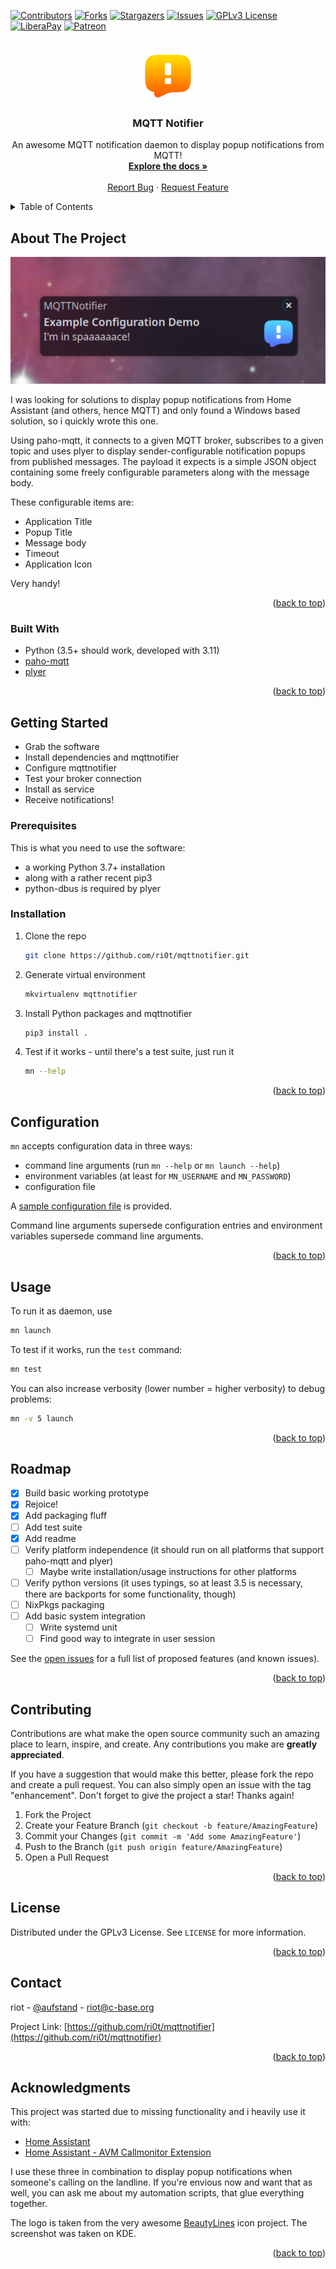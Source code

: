 <!-- Improved compatibility of back to top link: See: https://github.com/ri0t/mqttnotifier/pull/73 -->
<a name="readme-top"></a>

<!-- PROJECT SHIELDS -->
<!--
*** I'm using markdown "reference style" links for readability.
*** Reference links are enclosed in brackets [ ] instead of parentheses ( ).
*** See the bottom of this document for the declaration of the reference variables
*** for contributors-url, forks-url, etc. This is an optional, concise syntax you may use.
*** https://www.markdownguide.org/basic-syntax/#reference-style-links
-->
[![Contributors][contributors-shield]][contributors-url]
[![Forks][forks-shield]][forks-url]
[![Stargazers][stars-shield]][stars-url]
[![Issues][issues-shield]][issues-url]
[![GPLv3 License][license-shield]][license-url]
[![LiberaPay][liberapay-shield]][liberapay-url]
[![Patreon][patreon-shield]][patreon-url]



<!-- PROJECT LOGO -->
<br />
<div align="center">
  <a href="https://github.com/ri0t/mqttnotifier">
    <img src="images/logo.png" alt="Logo" width="80" height="80">
  </a>

  <h3 align="center">MQTT Notifier</h3>

  <p align="center">
    An awesome MQTT notification daemon to display popup notifications from MQTT!
    <br />
    <a href="https://github.com/ri0t/mqttnotifier"><strong>Explore the docs »</strong></a>
    <br />
    <br />
    <a href="https://github.com/ri0t/mqttnotifier/issues">Report Bug</a>
    ·
    <a href="https://github.com/ri0t/mqttnotifier/issues">Request Feature</a>
  </p>
</div>



<!-- TABLE OF CONTENTS -->
<details>
  <summary>Table of Contents</summary>
  <ol>
    <li>
      <a href="#about-the-project">About The Project</a>
      <ul>
        <li><a href="#built-with">Built With</a></li>
      </ul>
    </li>
    <li>
      <a href="#getting-started">Getting Started</a>
      <ul>
        <li><a href="#prerequisites">Prerequisites</a></li>
        <li><a href="#installation">Installation</a></li>
        <li><a href="#configuration">Configuration</a></li>
      </ul>
    </li>
    <li><a href="#usage">Usage</a></li>
    <li><a href="#roadmap">Roadmap</a></li>
    <li><a href="#contributing">Contributing</a></li>
    <li><a href="#license">License</a></li>
    <li><a href="#contact">Contact</a></li>
    <li><a href="#acknowledgments">Acknowledgments</a></li>
  </ol>
</details>



<!-- ABOUT THE PROJECT -->
## About The Project

[![MQTT Notifier Screen Shot][screenshot]](https://github.com/ri0t/mqttnotifier)

I was looking for solutions to display popup notifications from Home Assistant (and others, hence MQTT) and only found a Windows based solution, so i quickly wrote this one.

Using paho-mqtt, it connects to a given MQTT broker, subscribes to a given topic and uses plyer to display sender-configurable notification popups from published messages. The payload it expects is a simple JSON object containing some freely configurable parameters along with the message body.

These configurable items are:

* Application Title
* Popup Title
* Message body
* Timeout
* Application Icon

Very handy!

<p align="right">(<a href="#readme-top">back to top</a>)</p>



### Built With

* Python (3.5+ should work, developed with 3.11)
* [paho-mqtt](https://github.com/eclipse/paho.mqtt.python)
* [plyer](https://github.com/kivy/plyer)

<p align="right">(<a href="#readme-top">back to top</a>)</p>



<!-- GETTING STARTED -->
## Getting Started

* Grab the software
* Install dependencies and mqttnotifier
* Configure mqttnotifier
* Test your broker connection
* Install as service
* Receive notifications!

### Prerequisites

This is what you need to use the software:

* a working Python 3.7+ installation 
* along with a rather recent pip3
* python-dbus is required by plyer

### Installation

1. Clone the repo
   ```sh
   git clone https://github.com/ri0t/mqttnotifier.git
   ```
2. Generate virtual environment
   ```sh
   mkvirtualenv mqttnotifier
   ```
3. Install Python packages and mqttnotifier
   ```sh
   pip3 install .
   ```
4. Test if it works - until there's a test suite, just run it
   ```sh
   mn --help
   ```

<p align="right">(<a href="#readme-top">back to top</a>)</p>

<!-- Configuration -->
## Configuration

`mn` accepts configuration data in three ways:

* command line arguments (run `mn --help` or `mn launch --help`)
* environment variables (at least for `MN_USERNAME` and `MN_PASSWORD`)
* configuration file

A [sample configuration file](https://github.com/ri0t/mqttnotifier/blob/master/example_config.toml) is provided.

Command line arguments supersede configuration entries and environment variables supersede command line arguments.

<p align="right">(<a href="#readme-top">back to top</a>)</p>

<!-- USAGE EXAMPLES -->
## Usage

To run it as daemon, use
   ```sh
   mn launch
   ```

To test if it works, run the `test` command:
   ```sh
   mn test
   ```

You can also increase verbosity (lower number = higher verbosity) to debug problems:
   ```sh
   mn -v 5 launch
   ```

<p align="right">(<a href="#readme-top">back to top</a>)</p>



<!-- ROADMAP -->
## Roadmap

- [x] Build basic working prototype
- [x] Rejoice!
- [x] Add packaging fluff
- [ ] Add test suite
- [x] Add readme
- [ ] Verify platform independence (it should run on all platforms that support paho-mqtt and plyer)
  - [ ] Maybe write installation/usage instructions for other platforms
- [ ] Verify python versions (it uses typings, so at least 3.5 is necessary, there are backports for some functionality, though)
- [ ] NixPkgs packaging
- [ ] Add basic system integration
  - [ ] Write systemd unit
  - [ ] Find good way to integrate in user session

See the [open issues](https://github.com/ri0t/mqttnotifier/issues) for a full list of proposed features (and known issues).

<p align="right">(<a href="#readme-top">back to top</a>)</p>



<!-- CONTRIBUTING -->
## Contributing

Contributions are what make the open source community such an amazing place to learn, inspire, and create. Any contributions you make are **greatly appreciated**.

If you have a suggestion that would make this better, please fork the repo and create a pull request. You can also simply open an issue with the tag "enhancement".
Don't forget to give the project a star! Thanks again!

1. Fork the Project
2. Create your Feature Branch (`git checkout -b feature/AmazingFeature`)
3. Commit your Changes (`git commit -m 'Add some AmazingFeature'`)
4. Push to the Branch (`git push origin feature/AmazingFeature`)
5. Open a Pull Request

<p align="right">(<a href="#readme-top">back to top</a>)</p>



<!-- LICENSE -->
## License

Distributed under the GPLv3 License. See `LICENSE` for more information.

<p align="right">(<a href="#readme-top">back to top</a>)</p>



<!-- CONTACT -->
## Contact

riot - [@aufstand](https://bsky.app/profile/aufstand.bsky.social) - riot@c-base.org

Project Link: [https://github.com/ri0t/mqttnotifier](https://github.com/ri0t/mqttnotifier)

<p align="right">(<a href="#readme-top">back to top</a>)</p>



<!-- ACKNOWLEDGMENTS -->
## Acknowledgments

This project was started due to missing functionality and i heavily use it with:

* [Home Assistant](https://home-assistant.io)
* [Home Assistant - AVM Callmonitor Extension](https://www.home-assistant.io/integrations/fritzbox_callmonitor)

I use these three in combination to display popup notifications when someone's calling on the landline.
If you're envious now and want that as well, you can ask me about my automation scripts, that glue everything together.

The logo is taken from the very awesome [BeautyLines](https://store.kde.org/p/1425426/) icon project.
The screenshot was taken on KDE.

<p align="right">(<a href="#readme-top">back to top</a>)</p>



<!-- MARKDOWN LINKS & IMAGES -->
<!-- https://www.markdownguide.org/basic-syntax/#reference-style-links -->
[contributors-shield]: https://img.shields.io/github/contributors/ri0t/mqttnotifier.svg?style=for-the-badge
[contributors-url]: https://github.com/ri0t/mqttnotifier/graphs/contributors
[forks-shield]: https://img.shields.io/github/forks/ri0t/mqttnotifier.svg?style=for-the-badge
[forks-url]: https://github.com/ri0t/mqttnotifier/network/members
[stars-shield]: https://img.shields.io/github/stars/ri0t/mqttnotifier.svg?style=for-the-badge
[stars-url]: https://github.com/ri0t/mqttnotifier/stargazers
[issues-shield]: https://img.shields.io/github/issues/ri0t/mqttnotifier.svg?style=for-the-badge
[issues-url]: https://github.com/ri0t/mqttnotifier/issues
[license-shield]: https://img.shields.io/github/license/ri0t/mqttnotifier.svg?style=for-the-badge
[license-url]: https://github.com/ri0t/mqttnotifier/blob/master/LICENSE
[liberapay-shield]: https://img.shields.io/liberapay/patrons/riot?style=for-the-badge
[liberapay-url]: https://liberapay.com/riot/
[patreon-shield]: https://img.shields.io/badge/-Patreon-black.svg?style=for-the-badge&logo=patreon&colorB=555
[patreon-url]: https://www.patreon.com/user?u=29020487
[screenshot]: images/screenshot.png
